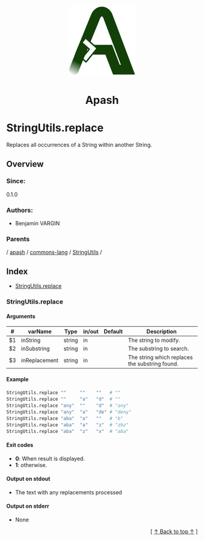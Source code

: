 
<div align='center' id='apash-top'>
  <a href='https://github.com/hastec-fr/apash'>
    <img alt='apash-logo' src='../../../../../../../assets/apash-logo.svg'/>
  </a>

  # Apash
</div>

# StringUtils.replace

Replaces all occurrences of a String within another String.

## Overview

### Since:
0.1.0

### Authors:
* Benjamin VARGIN

### Parents
<!-- apash.parentBegin -->
[](../../../../.md) / [apash](../../../apash.md) / [commons-lang](../../commons-lang.md) / [StringUtils](../StringUtils.md) / 
<!-- apash.parentEnd -->

## Index

* [StringUtils.replace](#stringutilsreplace)

### StringUtils.replace

#### Arguments
| #      | varName        | Type          | in/out   | Default    | Description                           |
|--------|----------------|---------------|----------|------------|---------------------------------------|
| $1     | inString       | string        | in       |            | The string to modify.                 |
| $2     | inSubstring    | string        | in       |            | The substring to search.              |
| $3     | inReplacement  | string        | in       |            | The string which replaces the substring found. |

#### Example

```bash
StringUtils.replace ""     ""    ""   # ""
StringUtils.replace ""     "a"   "d"  # ""
StringUtils.replace "any"  ""    "d"  # "any"
StringUtils.replace "any"  "a"   "de" # "deny"
StringUtils.replace "aba"  "a"   ""   # "b"
StringUtils.replace "aba"  "a"   "z"  # "zbz"
StringUtils.replace "aba"  "z"   "x"  # "aba"
```

#### Exit codes

* **0**: When result is displayed.
* **1**: otherwise.

#### Output on stdout

* The text with any replacements processed

#### Output on stderr

* None


  <div align='right'>[ <a href='#apash-top'>↑ Back to top ↑</a> ]</div>

